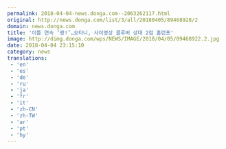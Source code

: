 ```yaml
---
permalink: 2018-04-04-news.donga.com--2063262117.html
original: http://news.donga.com/list/3/all/20180405/89468928/2
domain: news.donga.com
title: '이틀 연속 ‘쾅!’…오타니, 사이영상 클루버 상대 2점 홈런포'
image: http://dimg.donga.com/wps/NEWS/IMAGE/2018/04/05/89468922.2.jpg
date: 2018-04-04 23:15:10
category: news
translations: 
 - 'en'
 - 'es'
 - 'de'
 - 'ru'
 - 'ja'
 - 'fr'
 - 'it'
 - 'zh-CN'
 - 'zh-TW'
 - 'ar'
 - 'pt'
 - 'hy'
---
```


